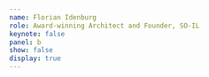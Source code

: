```yaml
---
name: Florian Idenburg
role: Award-winning Architect and Founder, SO-IL
keynote: false
panel: b
show: false
display: true
---
```

